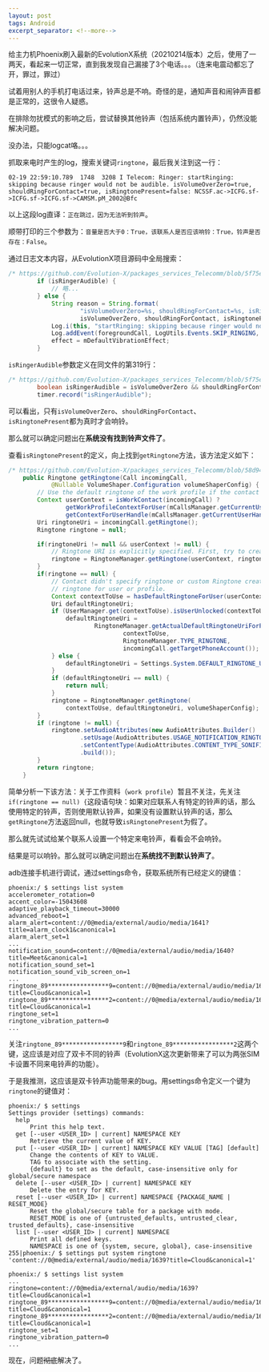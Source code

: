 ```yaml
---
layout: post
tags: Android
excerpt_separator: <!--more-->
---
```


给主力机Phoenix刷入最新的EvolutionX系统（20210214版本）之后，使用了一两天，看起来一切正常，直到我发现自己漏接了3个电话。。。（连来电震动都忘了开，罪过，罪过）

试着用别人的手机打电话过来，铃声总是不响。奇怪的是，通知声音和闹钟声音都是正常的，这很令人疑惑。

<!--more-->

在排除勿扰模式的影响之后，尝试替换其他铃声（包括系统内置铃声），仍然没能解决问题。

没办法，只能logcat咯。。。

抓取来电时产生的log，搜索关键词`ringtone`，最后我关注到这一行：

```text
02-19 22:59:10.789  1748  3208 I Telecom: Ringer: startRinging: skipping because ringer would not be audible. isVolumeOverZero=true, shouldRingForContact=true, isRingtonePresent=false: NCSSF.ac->ICFG.sf->ICFG.sf->ICFG.sf->CAMSM.pM_2002@Bfc
```

以上这段log直译：`正在跳过，因为无法听到铃声`。

顺带打印的三个参数为：`音量是否大于0：True，该联系人是否应该响铃：True，铃声是否存在：False`。

通过日志文本内容，从EvolutionX项目源码中全局搜索：

```java
/* https://github.com/Evolution-X/packages_services_Telecomm/blob/5f75e65fd8b65ba3a1759d75a72440f5e27e755b/src/com/android/server/telecom/Ringer.java#L365 */
        if (isRingerAudible) {
            // 略...
        } else {
            String reason = String.format(
                    "isVolumeOverZero=%s, shouldRingForContact=%s, isRingtonePresent=%s",
                    isVolumeOverZero, shouldRingForContact, isRingtonePresent);
            Log.i(this, "startRinging: skipping because ringer would not be audible. " + reason);
            Log.addEvent(foregroundCall, LogUtils.Events.SKIP_RINGING, "Inaudible: " + reason);
            effect = mDefaultVibrationEffect;
        }
```

`isRingerAudible`参数定义在同文件的第319行：

```java
/* https://github.com/Evolution-X/packages_services_Telecomm/blob/5f75e65fd8b65ba3a1759d75a72440f5e27e755b/src/com/android/server/telecom/Ringer.java#L319 */
        boolean isRingerAudible = isVolumeOverZero && shouldRingForContact && isRingtonePresent;
        timer.record("isRingerAudible");
```

可以看出，只有`isVolumeOverZero`、`shouldRingForContact`、`isRingtonePresent`都为真时才会响铃。

那么就可以确定问题出在**系统没有找到铃声文件了**。

查看`isRingtonePresent`的定义，向上找到`getRingtone`方法，该方法定义如下：

```java
/* https://github.com/Evolution-X/packages_services_Telecomm/blob/58d940e14cd89d7e0b56ed0e904ae0b53eba30e9/src/com/android/server/telecom/RingtoneFactory.java#L67 */
    public Ringtone getRingtone(Call incomingCall,
            @Nullable VolumeShaper.Configuration volumeShaperConfig) {
        // Use the default ringtone of the work profile if the contact is a work profile contact.
        Context userContext = isWorkContact(incomingCall) ?
                getWorkProfileContextForUser(mCallsManager.getCurrentUserHandle()) :
                getContextForUserHandle(mCallsManager.getCurrentUserHandle());
        Uri ringtoneUri = incomingCall.getRingtone();
        Ringtone ringtone = null;

        if(ringtoneUri != null && userContext != null) {
            // Ringtone URI is explicitly specified. First, try to create a Ringtone with that.
            ringtone = RingtoneManager.getRingtone(userContext, ringtoneUri, volumeShaperConfig);
        }
        if(ringtone == null) {
            // Contact didn't specify ringtone or custom Ringtone creation failed. Get default
            // ringtone for user or profile.
            Context contextToUse = hasDefaultRingtoneForUser(userContext) ? userContext : mContext;
            Uri defaultRingtoneUri;
            if (UserManager.get(contextToUse).isUserUnlocked(contextToUse.getUserId())) {
                defaultRingtoneUri =
                        RingtoneManager.getActualDefaultRingtoneUriForPhoneAccountHandle(
                                contextToUse,
                                RingtoneManager.TYPE_RINGTONE,
                                incomingCall.getTargetPhoneAccount());
            } else {
                defaultRingtoneUri = Settings.System.DEFAULT_RINGTONE_URI;
            }
            if (defaultRingtoneUri == null) {
                return null;
            }
            ringtone = RingtoneManager.getRingtone(
                contextToUse, defaultRingtoneUri, volumeShaperConfig);
        }
        if (ringtone != null) {
            ringtone.setAudioAttributes(new AudioAttributes.Builder()
                    .setUsage(AudioAttributes.USAGE_NOTIFICATION_RINGTONE)
                    .setContentType(AudioAttributes.CONTENT_TYPE_SONIFICATION)
                    .build());
        }
        return ringtone;
    }
```

简单分析一下该方法：关于工作资料（`work profile`）暂且不关注，先关注`if(ringtone == null) {`这段语句块：如果对应联系人有特定的铃声的话，那么使用特定的铃声，否则使用默认铃声，如果没有设置默认铃声的话，那么`getRingtone`方法返回null，也就导致`isRingtonePresent`为假了。

那么就先试试给某个联系人设置一个特定来电铃声，看看会不会响铃。

结果是可以响铃。那么就可以确定问题出在**系统找不到默认铃声了**。

adb连接手机进行调试，通过settings命令，获取系统所有已经定义的键值：

```text
phoenix:/ $ settings list system
accelerometer_rotation=0
accent_color=-15043608
adaptive_playback_timeout=30000
advanced_reboot=1
alarm_alert=content://0@media/external/audio/media/1641?title=alarm_clock1&canonical=1
alarm_alert_set=1
...
notification_sound=content://0@media/external/audio/media/1640?title=Meet&canonical=1
notification_sound_set=1
notification_sound_vib_screen_on=1
...
ringtone_89*****************9=content://0@media/external/audio/media/1639?title=Cloud&canonical=1
ringtone_89*****************2=content://0@media/external/audio/media/1639?title=Cloud&canonical=1
ringtone_set=1
ringtone_vibration_pattern=0
...
```

关注`ringtone_89*****************9`和`ringtone_89*****************2`这两个键，这应该是对应了双卡不同的铃声（EvolutionX这次更新带来了可以为两张SIM卡设置不同来电铃声的功能）。

于是我推测，这应该是双卡铃声功能带来的bug。用settings命令定义一个键为`ringtone`的键值对：

```text
phoenix:/ $ settings
Settings provider (settings) commands:
  help
      Print this help text.
  get [--user <USER_ID> | current] NAMESPACE KEY
      Retrieve the current value of KEY.
  put [--user <USER_ID> | current] NAMESPACE KEY VALUE [TAG] [default]
      Change the contents of KEY to VALUE.
      TAG to associate with the setting.
      {default} to set as the default, case-insensitive only for global/secure namespace
  delete [--user <USER_ID> | current] NAMESPACE KEY
      Delete the entry for KEY.
  reset [--user <USER_ID> | current] NAMESPACE {PACKAGE_NAME | RESET_MODE}
      Reset the global/secure table for a package with mode.
      RESET_MODE is one of {untrusted_defaults, untrusted_clear, trusted_defaults}, case-insensitive
  list [--user <USER_ID> | current] NAMESPACE
      Print all defined keys.
      NAMESPACE is one of {system, secure, global}, case-insensitive
255|phoenix:/ $ settings put system ringtone 'content://0@media/external/audio/media/1639?title=Cloud&canonical=1'

phoenix:/ $ settings list system
...
ringtone=content://0@media/external/audio/media/1639?title=Cloud&canonical=1
ringtone_89*****************9=content://0@media/external/audio/media/1639?title=Cloud&canonical=1
ringtone_89*****************2=content://0@media/external/audio/media/1639?title=Cloud&canonical=1
ringtone_set=1
ringtone_vibration_pattern=0
...
```

现在，问题<del>彻底</del>解决了。
